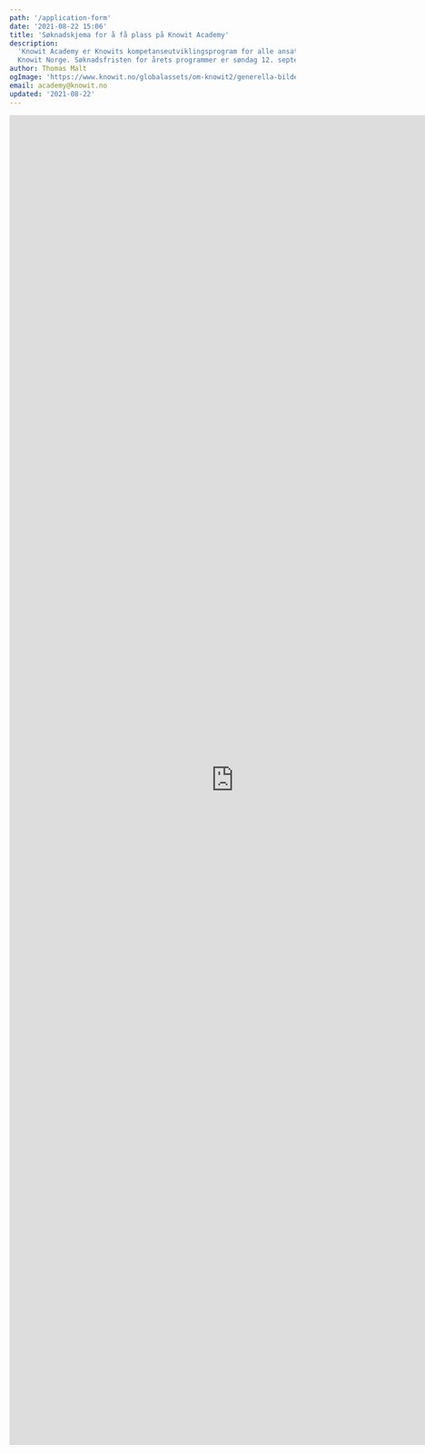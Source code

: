 ```yaml
---
path: '/application-form'
date: '2021-08-22 15:06'
title: 'Søknadskjema for å få plass på Knowit Academy'
description:
  'Knowit Academy er Knowits kompetanseutviklingsprogram for alle ansatte i
  Knowit Norge. Søknadsfristen for årets programmer er søndag 12. september.'
author: Thomas Malt
ogImage: 'https://www.knowit.no/globalassets/om-knowit2/generella-bilder/colleagues-having-a-coffee-1500x1000.jpg'
email: academy@knowit.no
updated: '2021-08-22'
---
```


<iframe src="https://docs.google.com/forms/d/e/1FAIpQLSfRu7Y-PEmN400H6ITQzRvQ1DNuYBNpogERbfDhntfDK4Msaw/viewform?embedded=true" width="789" height="2340" frameborder="0" marginheight="0" marginwidth="0">Loading…</iframe>
